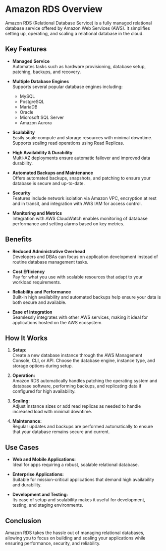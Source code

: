 # Amazon RDS Overview

Amazon RDS (Relational Database Service) is a fully managed relational database service offered by Amazon Web Services (AWS). It simplifies setting up, operating, and scaling a relational database in the cloud.

## Key Features

- **Managed Service**  
  Automates tasks such as hardware provisioning, database setup, patching, backups, and recovery.

- **Multiple Database Engines**  
  Supports several popular database engines including:
  - MySQL
  - PostgreSQL
  - MariaDB
  - Oracle
  - Microsoft SQL Server
  - Amazon Aurora

- **Scalability**  
  Easily scale compute and storage resources with minimal downtime. Supports scaling read operations using Read Replicas.

- **High Availability & Durability**  
  Multi-AZ deployments ensure automatic failover and improved data durability.

- **Automated Backups and Maintenance**  
  Offers automated backups, snapshots, and patching to ensure your database is secure and up-to-date.

- **Security**  
  Features include network isolation via Amazon VPC, encryption at rest and in transit, and integration with AWS IAM for access control.

- **Monitoring and Metrics**  
  Integration with AWS CloudWatch enables monitoring of database performance and setting alarms based on key metrics.

## Benefits

- **Reduced Administrative Overhead**  
  Developers and DBAs can focus on application development instead of routine database management tasks.

- **Cost Efficiency**  
  Pay for what you use with scalable resources that adapt to your workload requirements.

- **Reliability and Performance**  
  Built-in high availability and automated backups help ensure your data is both secure and available.

- **Ease of Integration**  
  Seamlessly integrates with other AWS services, making it ideal for applications hosted on the AWS ecosystem.

## How It Works

1. **Setup:**  
   Create a new database instance through the AWS Management Console, CLI, or API. Choose the database engine, instance type, and storage options during setup.

2. **Operation:**  
   Amazon RDS automatically handles patching the operating system and database software, performing backups, and replicating data if configured for high availability.

3. **Scaling:**  
   Adjust instance sizes or add read replicas as needed to handle increased load with minimal downtime.

4. **Maintenance:**  
   Regular updates and backups are performed automatically to ensure that your database remains secure and current.

## Use Cases

- **Web and Mobile Applications:**  
  Ideal for apps requiring a robust, scalable relational database.

- **Enterprise Applications:**  
  Suitable for mission-critical applications that demand high availability and durability.

- **Development and Testing:**  
  Its ease of setup and scalability makes it useful for development, testing, and staging environments.

## Conclusion

Amazon RDS takes the hassle out of managing relational databases, allowing you to focus on building and scaling your applications while ensuring performance, security, and reliability.

